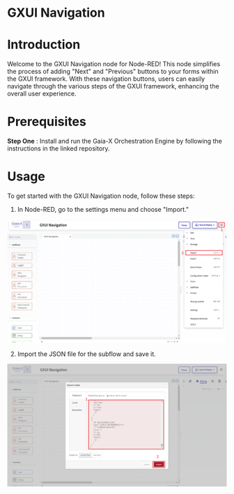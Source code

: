 # GXUI Navigation

# Introduction
Welcome to the GXUI Navigation node for Node-RED! This node simplifies the process of adding "Next" and "Previous" buttons to your forms within the GXUI framework. With these navigation buttons, users can easily navigate through the various steps of the GXUI framework, enhancing the overall user experience.

# Prerequisites

**Step One** :
Install and run the Gaia-X Orchestration Engine by following the instructions in the linked repository.


# Usage 
To get started with the GXUI Navigation node, follow these steps:

1. In Node-RED, go to the settings menu and choose "Import."

![Iinstalling step1](./images/installstep1.png)

2. Import the JSON file for the subflow and save it.

![Iinstalling step2](./images/installstep2.png)